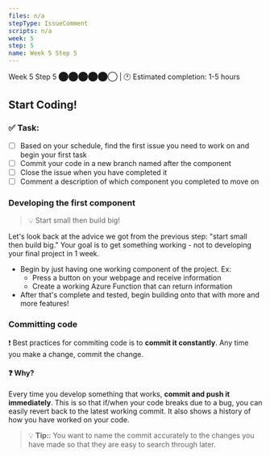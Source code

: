 ```yaml
---
files: n/a
stepType: IssueComment
scripts: n/a
week: 5
step: 5
name: Week 5 Step 5
---
```

Week 5 Step 5 ⬤⬤⬤⬤⬤◯ | 🕐 Estimated completion: 1-5 hours

## Start Coding!

### ✅  Task:

- [ ] Based on your schedule, find the first issue you need to work on and begin your first task
- [ ] Commit your code in a new branch named after the component
- [ ] Close the issue when you have completed it
- [ ] Comment a description of which component you completed to move on 

### Developing the first component

> :bulb: Start small then build big!

Let's look back at the advice we got from the previous step: "start small then build big." Your goal is to get something working - not to developing your final project in 1 week.
* Begin by just having one working component of the project. Ex:
  * Press a button on your webpage and receive information
  * Create a working Azure Function that can return information
* After that's complete and tested, begin building onto that with more and more features!

### Committing code

:exclamation: Best practices for commiting code is to **commit it constantly**. Any time you make a change, commit the change.

#### :question: Why?
Every time you develop something that works, **commit and push it immediately**. This is so that if/when your code breaks due to a bug, you can easily revert back to the latest working commit. It also shows a history of how you have worked on your code.

> :bulb: **Tip:**: You want to name the commit accurately to the changes you have made so that they are easy to search through later.
